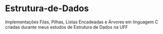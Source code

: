 # Estrutura-de-Dados
Implementações Filas, Pilhas, Listas Encadeadas e Árvores em linguagem C criadas durante meus estudos de Estrutura de Dados na UFF
